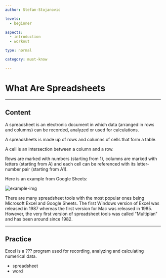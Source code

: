 ```yaml
---
author: Stefan-Stojanovic

levels:
  - beginner

aspects:
  - introduction
  - workout

type: normal

category: must-know

---
```


# What Are Spreadsheets

---
## Content

A spreadsheet is an electronic document in which data (arranged in rows and columns) can be recorded, analyzed or used for calculations.

A spreadsheets is made up of rows and columns of cells that form a table. 

A cell is an intersection between a column and a row.

Rows are marked with numbers (starting from 1), columns are marked with letters (starting from A) and each cell can be referenced with its letter-number pair (starting from A1).

Here is an example from Google Sheets:

![example-img](https://img.enkipro.com/2cff4b94fcc34f489dfbd3f70e798855.png)

There are many spreadsheet tools with the most popular ones being Microsoft Excel and Google Sheets. The first Windows version of Excel was released in 1987 whereas the first version for Mac was released in 1985. However, the very first version of spreadsheet tools was called "Multiplan" and has been around since 1982.

---
## Practice

Excel is a ??? program used for recording, analyzing and calculating numerical data. 

* spreadsheet
* word

